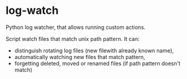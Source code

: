 # log-watch
Python log watcher, that allows running custom actions.

Script watch files that match unix path pattern. It can:
* distinguish rotating log files (new filewith already known name),
* automatically watching new files that match pattern,
* forgetting deleted, moved or renamed files (if path pattern doesn't match)
